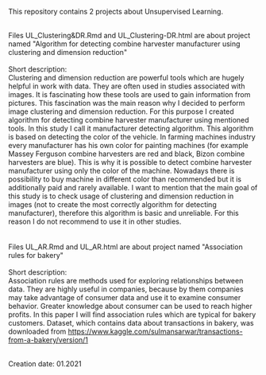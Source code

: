 This repository contains 2 projects about Unsupervised Learning.<br />
 <br />
  
Files UL_Clustering&DR.Rmd and UL_Clustering-DR.html are about project named "Algorithm for detecting combine harvester manufacturer using clustering and dimension reduction"<br />
 <br />
 Short description:  
Clustering and dimension reduction are powerful tools which are hugely helpful in work with data. They are often used in studies associated with images. It is fascinating how these tools are used to gain information from pictures. This fascination was the main reason why I decided to perform image clustering and dimension reduction. For this purpose I created algorithm for detecting combine harvester manufacturer using mentioned tools. In this study I call it manufacturer detecting algorithm. This algorithm is based on detecting the color of the vehicle. In farming machines industry every manufacturer has his own color for painting machines (for example Massey Ferguson combine harvesters are red and black, Bizon combine harvesters are blue). This is why it is possible to detect combine harvester manufacturer using only the color of the machine. Nowadays there is possibility to buy machine in different color than recommended but it is additionally paid and rarely available. I want to mention that the main goal of this study is to check usage of clustering and dimension reduction in images (not to create the most correctly algorithm for detecting manufacturer), therefore this algorithm is basic and unreliable. For this reason I do not recommend to use it in other studies.  
<br />
<br />
Files UL_AR.Rmd and UL_AR.html are about project named "Association rules for bakery"<br />
<br />
Short description:  
Association rules are methods used for exploring relationships between data. They are highly useful in companies, because by them companies may take advantage of consumer data and use it to examine consumer behavior. Greater knowledge about consumer can be used to reach higher profits. In this paper I will find association rules which are typical for bakery customers. Dataset, which contains data about transactions in bakery, was downloaded from https://www.kaggle.com/sulmansarwar/transactions-from-a-bakery/version/1  
 
 
 <br />
Creation date: 01.2021

